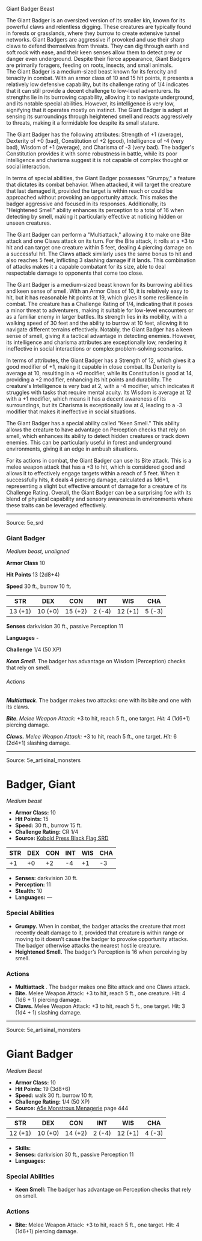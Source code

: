 <MonsterName/>Giant Badger</MonsterName>
<CreatureType/>Beast</CreatureType>

<summary>The Giant Badger is an oversized version of its smaller kin, known for its powerful claws and relentless digging. These creatures are typically found in forests or grasslands, where they burrow to create extensive tunnel networks. Giant Badgers are aggressive if provoked and use their sharp claws to defend themselves from threats. They can dig through earth and soft rock with ease, and their keen senses allow them to detect prey or danger even underground. Despite their fierce appearance, Giant Badgers are primarily foragers, feeding on roots, insects, and small animals.</summary>

<summary>The Giant Badger is a medium-sized beast known for its ferocity and tenacity in combat. With an armor class of 10 and 15 hit points, it presents a relatively low defensive capability, but its challenge rating of 1/4 indicates that it can still provide a decent challenge to low-level adventurers. Its strengths lie in its burrowing capability, allowing it to navigate underground, and its notable special abilities. However, its intelligence is very low, signifying that it operates mostly on instinct. The Giant Badger is adept at sensing its surroundings through heightened smell and reacts aggressively to threats, making it a formidable foe despite its small stature.</summary>

<detail>

The Giant Badger has the following attributes: Strength of +1 (average), Dexterity of +0 (bad), Constitution of +2 (good), Intelligence of -4 (very bad), Wisdom of +1 (average), and Charisma of -3 (very bad). The badger's Constitution provides it with some robustness in battle, while its poor intelligence and charisma suggest it is not capable of complex thought or social interaction.

In terms of special abilities, the Giant Badger possesses "Grumpy," a feature that dictates its combat behavior. When attacked, it will target the creature that last damaged it, provided the target is within reach or could be approached without provoking an opportunity attack. This makes the badger aggressive and focused in its responses. Additionally, its "Heightened Smell" ability enhances its perception to a total of 16 when detecting by smell, making it particularly effective at noticing hidden or unseen creatures.

The Giant Badger can perform a "Multiattack," allowing it to make one Bite attack and one Claws attack on its turn. For the Bite attack, it rolls at a +3 to hit and can target one creature within 5 feet, dealing 4 piercing damage on a successful hit. The Claws attack similarly uses the same bonus to hit and also reaches 5 feet, inflicting 3 slashing damage if it lands. This combination of attacks makes it a capable combatant for its size, able to deal respectable damage to opponents that come too close.

The Giant Badger is a medium-sized beast known for its burrowing abilities and keen sense of smell. With an Armor Class of 10, it is relatively easy to hit, but it has reasonable hit points at 19, which gives it some resilience in combat. The creature has a Challenge Rating of 1/4, indicating that it poses a minor threat to adventurers, making it suitable for low-level encounters or as a familiar enemy in larger battles. Its strength lies in its mobility, with a walking speed of 30 feet and the ability to burrow at 10 feet, allowing it to navigate different terrains effectively. Notably, the Giant Badger has a keen sense of smell, giving it a tactical advantage in detecting enemies. However, its intelligence and charisma attributes are exceptionally low, rendering it ineffective in social interactions or complex problem-solving scenarios.

In terms of attributes, the Giant Badger has a Strength of 12, which gives it a good modifier of +1, making it capable in close combat. Its Dexterity is average at 10, resulting in a +0 modifier, while its Constitution is good at 14, providing a +2 modifier, enhancing its hit points and durability. The creature's Intelligence is very bad at 2, with a -4 modifier, which indicates it struggles with tasks that require mental acuity. Its Wisdom is average at 12 with a +1 modifier, which means it has a decent awareness of its surroundings, but its Charisma is exceptionally low at 4, leading to a -3 modifier that makes it ineffective in social situations.

The Giant Badger has a special ability called "Keen Smell." This ability allows the creature to have advantage on Perception checks that rely on smell, which enhances its ability to detect hidden creatures or track down enemies. This can be particularly useful in forest and underground environments, giving it an edge in ambush situations.

For its actions in combat, the Giant Badger can use its Bite attack. This is a melee weapon attack that has a +3 to hit, which is considered good and allows it to effectively engage targets within a reach of 5 feet. When it successfully hits, it deals 4 piercing damage, calculated as 1d6+1, representing a slight but effective amount of damage for a creature of its Challenge Rating. Overall, the Giant Badger can be a surprising foe with its blend of physical capability and sensory awareness in environments where these traits can be leveraged effectively.</detail>



---

Source: 5e_srd

### Giant Badger

*Medium beast, unaligned*

**Armor Class** 10

**Hit Points** 13 (2d8+4)

**Speed** 30 ft., burrow 10 ft.

| STR     | DEX     | CON     | INT    | WIS     | CHA    |
|---------|---------|---------|--------|---------|--------|
| 13 (+1) | 10 (+0) | 15 (+2) | 2 (-4) | 12 (+1) | 5 (-3) |

**Senses** darkvision 30 ft., passive Perception 11

**Languages** -

**Challenge** 1/4 (50 XP)

***Keen Smell***. The badger has advantage on Wisdom (Perception) checks that rely on smell.

###### Actions

***Multiattack***. The badger makes two attacks: one with its bite and one with its claws.

***Bite***. *Melee Weapon Attack:* +3 to hit, reach 5 ft., one target. *Hit:* 4 (1d6+1) piercing damage.

***Claws.*** *Melee Weapon Attack:* +3 to hit, reach 5 ft., one target. *Hit:* 6 (2d4+1) slashing damage.



---

Source: 5e_artisinal_monsters

# Badger, Giant

*Medium beast*

- **Armor Class:** 10
- **Hit Points:** 15
- **Speed:** 30 ft., burrow 15 ft.
- **Challenge Rating:** CR 1/4
- **Source:** [Kobold Press Black Flag SRD](https://koboldpress.com/black-flag-roleplaying/)

| STR | DEX | CON | INT | WIS | CHA |
| --- | --- | --- | --- | --- | --- |
| +1 | +0 | +2 | -4 | +1 | -3 |

- **Senses:** darkvision 30 ft.
- **Perception:** 11
- **Stealth:** 10
- **Languages:** —

### Special Abilities

- **Grumpy.** When in combat, the badger attacks the creature that most recently dealt damage to it, provided that creature is within range or moving to it doesn’t cause the badger to provoke opportunity attacks. The badger otherwise attacks the nearest hostile creature.
- **Heightened Smell.** The badger’s Perception is 16 when perceiving by smell.

### Actions

- **Multiattack** . The badger makes one Bite attack and one Claws attack.
- **Bite.** Melee Weapon Attack: +3 to hit, reach 5 ft., one creature. Hit: 4 (1d6 + 1) piercing damage.
- **Claws.** Melee Weapon Attack: +3 to hit, reach 5 ft., one target. Hit: 3 (1d4 + 1) slashing damage.





---

Source: 5e_artisinal_monsters

# Giant Badger

*Medium* *Beast*

- **Armor Class:** 10
- **Hit Points:** 19 (3d8+6)
- **Speed:** walk 30 ft. burrow 10 ft.
- **Challenge Rating:** 1/4 (50 XP)
- **Source:** [A5e Monstrous Menagerie](https://enpublishingrpg.com/products/level-up-monstrous-menagerie-a5e) page 444

| STR | DEX | CON | INT | WIS | CHA |
| --- | --- | --- | --- | --- | --- |
| 12 (+1) | 10 (+0) | 14 (+2) | 2 (-4) | 12 (+1) | 4 (-3) |

- **Skills:** 
- **Senses:** darkvision 30 ft., passive Perception 11
- **Languages:** 

### Special Abilities

- **Keen Smell:** The badger has advantage on Perception checks that rely on smell.

### Actions

- **Bite:** Melee Weapon Attack: +3 to hit, reach 5 ft., one target. Hit: 4 (1d6+1) piercing damage.




